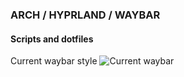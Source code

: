 ### ARCH / HYPRLAND / WAYBAR
#### Scripts and dotfiles

Current waybar style
![Current waybar](https://github.com/MajorMuff/arch-hypr/assets/28758783/5d7dbda4-a49a-4536-980c-062a3ddfdd67)
